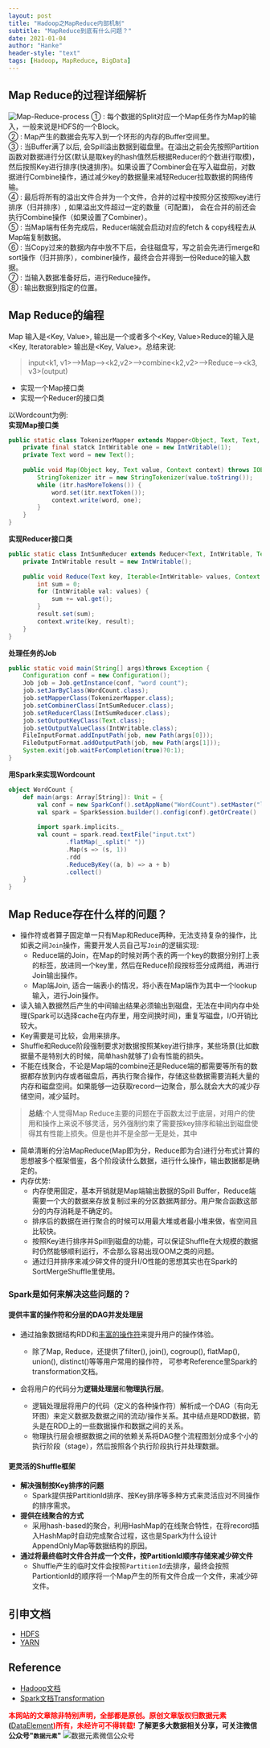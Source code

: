 ```yaml
---
layout: post
title: "Hadoop之MapReduce内部机制"
subtitle: "MapReduce到底有什么问题？"
date: 2021-01-04
author: "Hanke"
header-style: "text"
tags: [Hadoop, MapReduce, BigData]
---
```

## Map Reduce的过程详细解析
![Map-Reduce-process](/img/hadoop/Hadoop-MapReduce.png)
① : 每个数据的Split对应一个Map任务作为Map的输入，一般来说是HDFS的一个Block。  
② : Map产生的数据会先写入到一个环形的内存的Buffer空间里。   
③ : 当Buffer满了以后, 会Spill溢出数据到磁盘里。在溢出之前会先按照Partition函数对数据进行分区(默认是取key的hash值然后根据Reducer的个数进行取模)，然后按照Key进行排序(快速排序)。如果设置了Combiner会在写入磁盘前，对数据进行Combine操作，通过减少key的数据量来减轻Reducer拉取数据的网络传输。  
④ : 最后将所有的溢出文件合并为一个文件，合并的过程中按照分区按照key进行排序（归并排序）, 如果溢出文件超过一定的数量（可配置)， 会在合并的前还会执行Combine操作（如果设置了Combiner）。  
⑤ : 当Map端有任务完成后，Reducer端就会启动对应的fetch & copy线程去从Map端复制数据。  
⑥ : 当Copy过来的数据内存中放不下后，会往磁盘写，写之前会先进行merge和sort操作（归并排序），combiner操作，最终会合并得到一份Reduce的输入数据。    
⑦ : 当输入数据准备好后，进行Reduce操作。  
⑧ : 输出数据到指定的位置。  

## Map Reduce的编程
Map 输入是<Key, Value>, 输出是一个或者多个<Key, Value>Reduce的输入是<Key, Iteratorable<Value>> 输出是<Key, Value>。总结来说:
> input<k1, v1>-->Map--><k2,v2>-->combine<k2,v2>-->Reduce--><k3, v3>(output)   

* 实现一个Map接口类
* 实现一个Reducer的接口类  

以Wordcount为例:  
**实现Map接口类**
```java
public static class TokenizerMapper extends Mapper<Object, Text, Text, IntWritable> {
	private final statck IntWritable one = new IntWritable(1);
	private Text word = new Text();
	
	public void Map(Object key, Text value, Context context) throws IOException, InterruptedException {
		StringTokenizer itr = new StringTokenizer(value.toString());
		while (itr.hasMoreTokens()) {
			word.set(itr.nextToken());
			context.write(word, one);
		}
	}
}
```
**实现Reducer接口类**
```java
public static class IntSumReducer extends Reducer<Text, IntWritable, Text, IntWriterable> {
	private IntWritable result = new IntWritable();
	
	public void Reduce(Text key, Iterable<IntWritable> values, Context context) throws IOException, InterruptedException {
		int sum = 0;
		for (IntWritable val: values) {
			sum += val.get();
		}
		result.set(sum);
		context.write(key, result);
	}
}
```
**处理任务的Job**
```java
public static void main(String[] args)throws Exception {
	Configuration conf = new Configuration();
	Job job = Job.getInstance(conf, "word count");
	job.setJarByClass(WordCount.class);
	job.setMapperClass(TokenizerMapper.class);
	job.setCombinerClass(IntSumReducer.class);
	job.setReducerClass(IntSumReducer.class);
	job.setOutputKeyClass(Text.class);
	job.setOutputValueClass(IntWritable.class);
	FileInputFormat.addInputPath(job, new Path(args[0]));
	FileOutputFormat.addOutputPath(job, new Path(args[1]));
	System.exit(job.waitForCompletion(true)?0:1);
}
```

**用Spark来实现Wordcount**
```scala
object WordCount {
	def main(args: Array[String]): Unit = {
		val conf = new SparkConf().setAppName("WordCount").setMaster("local[*]"))
		val spark = SparkSession.builder().config(conf).getOrCreate()
		
		import spark.implicits._
		val count = spark.read.textFile("input.txt")
				.flatMap(_.split(" "))
				.Map(s => (s, 1))
				.rdd
				.ReduceByKey((a, b) => a + b)
				.collect()
	}
}
```


## Map Reduce存在什么样的问题？
* 操作符或者算子固定单一只有Map和Reduce两种，无法支持复杂的操作，比如表之间`Join`操作，需要开发人员自己写`Join`的逻辑实现:
    * Reduce端的Join，在Map的时候对两个表的两一个key的数据分别打上表的标签，放进同一个key里，然后在Reduce阶段按标签分成两组，再进行Join输出操作。
    * Map端Join, 适合一端表小的情况，将小表在Map端作为其中一个lookup输入，进行Join操作。
* 读入输入数据然后产生的中间输出结果必须输出到磁盘，无法在中间内存中处理(Spark可以选择cache在内存里，用空间换时间)，重复写磁盘，I/O开销比较大。
* Key需要是可比较，会用来排序。
* Shuffle和Reduce阶段强制要求对数据按照某key进行排序，某些场景(比如数据量不是特别大的时候，简单hash就够了)会有性能的损失。
* 不能在线聚合，不论是Map端的combine还是Reduce端的都需要等所有的数据都存放到内存或者磁盘后，再执行聚合操作，存储这些数据需要消耗大量的内存和磁盘空间。如果能够一边获取record一边聚合，那么就会大大的减少存储空间，减少延时。

> **总结**:个人觉得Map Reduce主要的问题在于函数太过于底层，对用户的使用和操作上来说不够灵活，另外强制约束了需要按key排序和输出到磁盘使得其有性能上损失。但是也并不是全部一无是处，其中
* 简单清晰的分治MapReduce(Map即为分，Reduce即为合)进行分布式计算的思想被多个框架借鉴，各个阶段读什么数据，进行什么操作，输出数据都是确定的。
* 内存优势:
    * 内存使用固定，基本开销就是Map端输出数据的Spill Buffer，Reduce端需要一个大的数据来存放复制过来的分区数据两部分。用户聚合函数这部分的内存消耗是不确定的。
    * 排序后的数据在进行聚合的时候可以用最大堆或者最小堆来做，省空间且比较快。
    * 按照Key进行排序并Spill到磁盘的功能，可以保证Shuffle在大规模的数据时仍然能够顺利运行，不会那么容易出现OOM之类的问题。 
    * 通过归并排序来减少碎文件的提升I/O性能的思想其实也在Spark的SortMergeShuffle里使用。

### Spark是如何来解决这些问题的？
#### 提供丰富的操作符和分层的DAG并发处理层
* 通过抽象数据结构RDD和[丰富的操作符][2]来提升用户的操作体验。
    * 除了Map, Reduce，还提供了filter(), join(), cogroup(), flatMap(), union(), distinct()等等用户常用的操作符， 可参考Reference里Spark的transformation文档。

* 会将用户的代码分为**逻辑处理层**和**物理执行层**。
    * 逻辑处理层将用户的代码（定义的各种操作符）解析成一个DAG（有向无环图）来定义数据及数据之间的流动/操作关系。其中结点是RDD数据，箭头是在RDD上的一些数据操作和数据之间的关系。
    * 物理执行层会根据数据之间的依赖关系将DAG整个流程图划分成多个小的执行阶段（stage），然后按照各个执行阶段执行并处理数据。

#### 更灵活的Shuffle框架
* **解决强制按Key排序的问题**  
    * Spark提供按PartitionId排序、按Key排序等多种方式来灵活应对不同操作的排序需求。
* **提供在线聚合的方式**
    * 采用hash-based的聚合，利用HashMap的在线聚合特性，在将record插入HashMap时自动完成聚合过程，这也是Spark为什么设计AppendOnlyMap等数据结构的原因。
* **通过将最终临时文件合并成一个文件，按PartitionId顺序存储来减少碎文件**
    * Shuffle产生的临时文件会按照`PartitionId`去排序，最终会按照PartiontionId的顺序将一个Map产生的所有文件合成一个文件，来减少碎文件。

## 引申文档
* [HDFS](/_posts/2021-01-11-hdfs-in-hadoop.md)
* [YARN](/_posts/2021-01-11-yarn-in-hadoop.md)

## Reference
* [Hadoop文档][1]
* [Spark文档Transformation][2]

<b><font color="red">本网站的文章除非特别声明，全部都是原创。原创文章版权归数据元素</font>(</b>[DataElement](https://www.dataelement.top)<b><font color="red">)所有，未经许可不得转载!</font></b>
**了解更多大数据相关分享，可关注微信公众号"`数据元素`"**
![数据元素微信公众号](/img/dataelement.gif)

[1]: https://hadoop.apache.org/docs/r3.3.0/hadoop-MapReduce-client/hadoop-MapReduce-client-core/MapReduceTutorial.html
[2]: https://spark.apache.org/docs/latest/rdd-programming-guide.html#transformations

